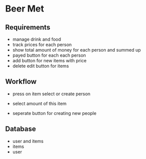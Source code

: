 # Beer Met

## Requirements 
- manage drink and food
- track prices for each person
- show total amount of money for each person and summed up
- payed button for each each person 
- add button for new items with price
- delete edit button for items

## Workflow
- press on item select or create person
- select amount of this item

- seperate button for creating new people

## Database
- user and items
- items
- user
